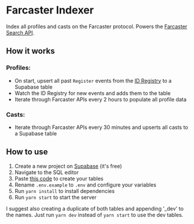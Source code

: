 # Farcaster Indexer

Index all profiles and casts on the Farcaster protocol. Powers the [Farcaster Search API](https://github.com/gskril/farcaster-search).

## How it works

### Profiles:

- On start, upsert all past `Register` events from the [ID Registry](0xda107a1caf36d198b12c16c7b6a1d1c795978c42) to a Supabase table
- Watch the ID Registry for new events and adds them to the table
- Iterate through Farcaster APIs every 2 hours to populate all profile data

### Casts:

- Iterate through Farcaster APIs every 30 minutes and upserts all casts to a Supabase table

## How to use

1. Create a new project on [Supabase](https://supabase.com/) (it's free)
2. Navigate to the SQL editor
3. Paste [this code](/src/schema/tables.sql) to create your tables
4. Rename `.env.example` to `.env` and configure your variables
5. Run `yarn install` to install dependencies
6. Run `yarn start` to start the server

I suggest also creating a duplicate of both tables and appending '\_dev' to the names. Just run `yarn dev` instead of `yarn start` to use the dev tables.
